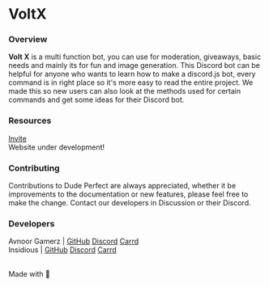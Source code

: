 # VoltX 

### Overview

**Volt X** is a multi function bot, you can use for moderation, giveaways, basic needs and mainly its for fun and image generation. 
This Discord bot can be helpful for anyone who wants to learn how to make a discord.js bot, every command is in right place so it's more easy to read the entire project. 
We made this so new users can also look at the methods used for certain commands and get some ideas for their Discord bot.

### Resources

[Invite](https://discord.com/oauth2/authorize?client_id=777813339610939402&scope=bot&permissions=422964289) <br>
Website under development!

### Contributing

Contributions to Dude Perfect are always appreciated, whether it be improvements to the documentation or new features, please feel free to make the change. 
Contact our developers in Discussion or their Discord.

### Developers

Avnoor Gamerz | [GitHub](https://github.com/Avnoor-Gamerz) [Discord](https://discord.com/users/732137013620244512) [Carrd](https://avnoorgamerz.carrd.co/) <br>
Insidious | [GitHub](https://github.com/insidiousthedev) [Discord](https://discord.com/users/853865815080960011) [Carrd](https://insidious699.carrd.co/)

<br>
Made with 💖
